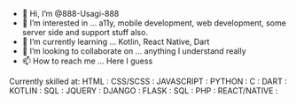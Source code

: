 - 👋 Hi, I’m @888-Usagi-888
- 👀 I’m interested in ... a11y, mobile development, web development, some server side and support stuff also.
- 🌱 I’m currently learning ... Kotlin, React Native, Dart
- 💞️ I’m looking to collaborate on ... anything I understand really
- 📫 How to reach me ... Here I guess

Currently skilled at:
HTML : CSS/SCSS : JAVASCRIPT : PYTHON : C : DART : KOTLIN : SQL : JQUERY : DJANGO : FLASK : SQL : PHP : REACT/NATIVE : 

<!---
888-Usagi-888/888-Usagi-888 is a ✨ special ✨ repository because its `README.md` (this file) appears on your GitHub profile.
You can click the Preview link to take a look at your changes.
--->
